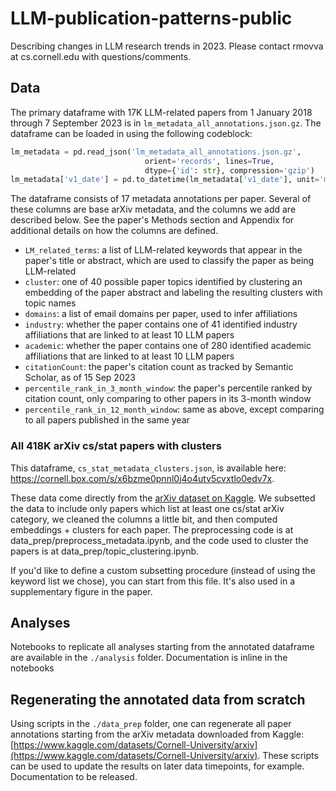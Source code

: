# LLM-publication-patterns-public
Describing changes in LLM research trends in 2023. Please contact rmovva at cs.cornell.edu with questions/comments.

## Data

The primary dataframe with 17K LLM-related papers from 1 January 2018 through 7 September 2023 is in `lm_metadata_all_annotations.json.gz`. 
The dataframe can be loaded in using the following codeblock:

```python
lm_metadata = pd.read_json('lm_metadata_all_annotations.json.gz',
                              orient='records', lines=True,
                              dtype={'id': str}, compression='gzip')
lm_metadata['v1_date'] = pd.to_datetime(lm_metadata['v1_date'], unit='ms')
```

The dataframe consists of 17 metadata annotations per paper. Several of these columns are base arXiv metadata, and the columns we add are described below. 
See the paper's Methods section and Appendix for additional details on how the columns are defined.

- `LM_related_terms`: a list of LLM-related keywords that appear in the paper's title or abstract, which are used to classify the paper as being LLM-related
- `cluster`: one of 40 possible paper topics identified by clustering an embedding of the paper abstract and labeling the resulting clusters with topic names
- `domains`: a list of email domains per paper, used to infer affiliations
- `industry`: whether the paper contains one of 41 identified industry affiliations that are linked to at least 10 LLM papers
- `academic`: whether the paper contains one of 280 identified academic affiliations that are linked to at least 10 LLM papers
- `citationCount`: the paper's citation count as tracked by Semantic Scholar, as of 15 Sep 2023
- `percentile_rank_in_3_month_window`: the paper's percentile ranked by citation count, only comparing to other papers in its 3-month window
- `percentile_rank_in_12_month_window`: same as above, except comparing to all papers published in the same year

### All 418K arXiv cs/stat papers with clusters

This dataframe, `cs_stat_metadata_clusters.json`, is available here: https://cornell.box.com/s/x6bzme0pnnl0j4o4utv5cvxtlo0edv7x.  

These data come directly from the [arXiv dataset on Kaggle](https://www.kaggle.com/datasets/Cornell-University/arxiv). We subsetted the data to include only papers which list at least one cs/stat arXiv category, we cleaned the columns a little bit, and then computed embeddings + clusters for each paper. The preprocessing code is at data_prep/preprocess_metadata.ipynb, and the code used to cluster the papers is at data_prep/topic_clustering.ipynb.  

If you'd like to define a custom subsetting procedure (instead of using the keyword list we chose), you can start from this file. It's also used in a supplementary figure in the paper.  

## Analyses

Notebooks to replicate all analyses starting from the annotated dataframe are available in the `./analysis` folder. Documentation is inline in the notebooks

## Regenerating the annotated data from scratch

Using scripts in the `./data_prep` folder, one can regenerate all paper annotations starting from the arXiv metadata downloaded from Kaggle: [https://www.kaggle.com/datasets/Cornell-University/arxiv](https://www.kaggle.com/datasets/Cornell-University/arxiv).
These scripts can be used to update the results on later data timepoints, for example. Documentation to be released.
